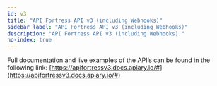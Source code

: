 ```yaml
---
id: v3
title: "API Fortress API v3 (including Webhooks)"
sidebar_label: "API Fortress API v3 (including Webhooks)"
description: "API Fortress API v3 (including Webhooks)."
no-index: true
---
```


Full documentation and live examples of the API’s can be found in the following link: [https://apifortressv3.docs.apiary.io/#](https://apifortressv3.docs.apiary.io/#)
